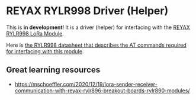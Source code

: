 # REYAX RYLR998 Driver (Helper)
This is **in development**! It is a driver (helper) for interfacing with the [REYAX RYLR998 LoRa Module](https://reyax.com/products/RYLR998).

Here is [the RYLR998 datasheet that describes the AT commands required for interfacing with this module](https://github.com/TimHanewich/MicroPython-Collection/releases/download/2/LoRa_AT_Command_RYLR998_RYLR498_EN.pdf).

## Great learning resources
- https://mschoeffler.com/2020/12/19/lora-sender-receiver-communication-with-reyax-rylr896-breakout-boards-rylr890-modules/